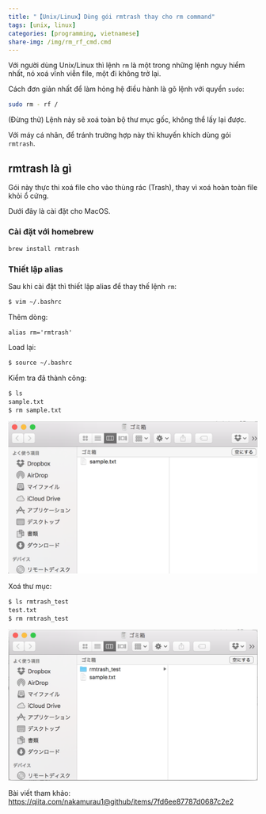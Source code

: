 ```yaml
---
title: "【Unix/Linux】Dùng gói rmtrash thay cho rm command"
tags: [unix, linux]
categories: [programming, vietnamese]
share-img: /img/rm_rf_cmd.cmd
---
```


Với người dùng Unix/Linux thì lệnh `rm` là một trong những lệnh nguy hiểm nhất, nó xoá vĩnh viễn file, một đi không trở lại.

Cách đơn giản nhất để làm hỏng hệ điều hành là gõ lệnh với quyền `sudo`:

```bash
sudo rm - rf /
```

(Đừng thử) Lệnh này sẽ xoá toàn bộ thư mục gốc, không thể lấy lại được.

Với máy cá nhân, để tránh trường hợp này thì khuyến khích dùng gói `rmtrash`.

## rmtrash là gì

Gói này thực thi xoá file cho vào thùng rác (Trash), thay vì xoá hoàn toàn file khỏi ổ cứng.

Dưới đây là cài đặt cho MacOS.

### Cài đặt với homebrew

```bash
brew install rmtrash
```

### Thiết lập alias

Sau khi cài đặt thì thiết lập alias để thay thế lệnh `rm`:

```bash
$ vim ~/.bashrc
```

Thêm dòng:

```text
alias rm='rmtrash'
```

Load lại:

```bash
$ source ~/.bashrc
```

Kiểm tra đã thành công:

```bash
$ ls
sample.txt
$ rm sample.txt
```

![](/img/rmtrash_output.png)

Xoá thư mục:

```bash
$ ls rmtrash_test
test.txt
$ rm rmtrash_test
```

![](/img/rmtrash_folder.png)

Bài viết tham khảo: https://qiita.com/nakamurau1@github/items/7fd6ee87787d0687c2e2

<script async src="//pagead2.googlesyndication.com/pagead/js/adsbygoogle.js"></script>
<ins class="adsbygoogle"
     style="display:block; text-align:center;"
     data-ad-layout="in-article"
     data-ad-format="fluid"
     data-ad-client="ca-pub-2750437710821247"
     data-ad-slot="8905029259"></ins>
<script>
     (adsbygoogle = window.adsbygoogle || []).push({});
</script>